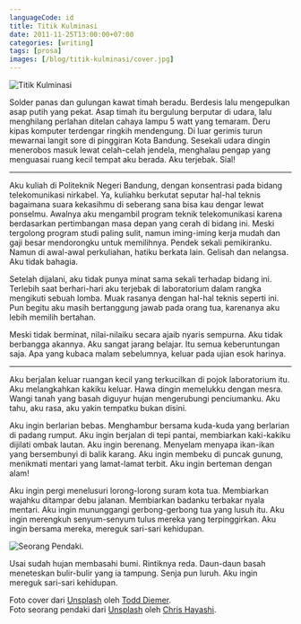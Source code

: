 ```yaml
---
languageCode: id
title: Titik Kulminasi
date: 2011-11-25T13:00:00+07:00
categories: [writing]
tags: [prosa]
images: [/blog/titik-kulminasi/cover.jpg]
---
```

![Titik Kulminasi](cover.jpg)

Solder panas dan gulungan kawat timah beradu. Berdesis lalu mengepulkan asap putih yang pekat. Asap timah itu bergulung berputar di udara, lalu menghilang perlahan ditelan cahaya lampu 5 watt yang temaram. Deru kipas komputer terdengar ringkih mendengung. Di luar gerimis turun mewarnai langit sore di pinggiran Kota Bandung. Sesekali udara dingin menerobos masuk lewat celah-celah jendela, menghalau pengap yang menguasai ruang kecil tempat aku berada. Aku terjebak. Sial!

<hr class="section-break">

Aku kuliah di Politeknik Negeri Bandung, dengan konsentrasi pada bidang telekomunikasi nirkabel. Ya, kuliahku berkutat seputar hal-hal teknis bagaimana suara kekasihmu di seberang sana bisa kau dengar lewat ponselmu. Awalnya aku mengambil program teknik telekomunikasi karena berdasarkan pertimbangan masa depan yang cerah di bidang ini. Meski tergolong program studi paling sulit, namun iming-iming kerja mudah dan gaji besar mendorongku untuk memilihnya. Pendek sekali pemikiranku. Namun di awal-awal perkuliahan, hatiku berkata lain. Gelisah dan nelangsa. Aku tidak bahagia.

Setelah dijalani, aku tidak punya minat sama sekali terhadap bidang ini. Terlebih saat berhari-hari aku terjebak di laboratorium dalam rangka mengikuti sebuah lomba. Muak rasanya dengan hal-hal teknis seperti ini. Pun begitu aku masih bertanggung jawab pada orang tua, karenanya aku lebih memilih bertahan.

Meski tidak berminat, nilai-nilaiku secara ajaib nyaris sempurna. Aku tidak berbangga akannya. Aku sangat jarang belajar. Itu semua keberuntungan saja. Apa yang kubaca malam sebelumnya, keluar pada ujian esok harinya.

<hr class="section-break">

Aku berjalan keluar ruangan kecil yang terkucilkan di pojok laboratorium itu. Aku melangkahkan kakiku keluar. Hawa dingin memelukku dengan mesra. Wangi tanah yang basah diguyur hujan mengerubungi penciumanku. Aku tahu, aku rasa, aku yakin tempatku bukan disini.

Aku ingin berlarian bebas. Menghambur bersama kuda-kuda yang berlarian di padang rumput. Aku ingin berjalan di tepi pantai, membiarkan kaki-kakiku dijilati ombak lautan. Aku ingin berenang. Menyelam menyapa ikan-ikan yang bersembunyi di balik karang. Aku ingin membeku di puncak gunung, menikmati mentari yang lamat-lamat terbit. Aku ingin berteman dengan alam!

Aku ingin pergi menelusuri lorong-lorong suram kota tua. Membiarkan wajahku ditampar debu jalanan. Membiarkan badanku terbakar nyala mentari. Aku ingin mununggangi gerbong-gerbong tua yang lusuh itu. Aku ingin merengkuh senyum-senyum tulus mereka yang terpinggirkan. Aku ingin bersama mereka, mereguk sari-sari kehidupan.

![Seorang Pendaki.](hiker.jpg)

Usai sudah hujan membasahi bumi. Rintiknya reda. Daun-daun basah meneteskan bulir-bulir yang ia tampung. Senja pun luruh. Aku ingin mereguk sari-sari kehidupan.

Foto cover dari [Unsplash](https://unsplash.com/photos/uFomxGheuGk) oleh [Todd Diemer](https://unsplash.com/@todd_diemer).\
Foto seorang pendaki dari [Unsplash](https://unsplash.com/photos/gbaeHydpgtE) oleh [Chris Hayashi](https://unsplash.com/@chris_hayashi).
